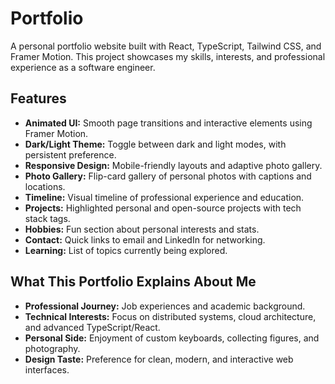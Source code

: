 # Portfolio

A personal portfolio website built with React, TypeScript, Tailwind CSS, and Framer Motion. This project showcases my skills, interests, and professional experience as a software engineer.

## Features

- **Animated UI:** Smooth page transitions and interactive elements using Framer Motion.
- **Dark/Light Theme:** Toggle between dark and light modes, with persistent preference.
- **Responsive Design:** Mobile-friendly layouts and adaptive photo gallery.
- **Photo Gallery:** Flip-card gallery of personal photos with captions and locations.
- **Timeline:** Visual timeline of professional experience and education.
- **Projects:** Highlighted personal and open-source projects with tech stack tags.
- **Hobbies:** Fun section about personal interests and stats.
- **Contact:** Quick links to email and LinkedIn for networking.
- **Learning:** List of topics currently being explored.

## What This Portfolio Explains About Me

- **Professional Journey:** Job experiences and academic background.
- **Technical Interests:** Focus on distributed systems, cloud architecture, and advanced TypeScript/React.
- **Personal Side:** Enjoyment of custom keyboards, collecting figures, and photography.
- **Design Taste:** Preference for clean, modern, and interactive web interfaces.